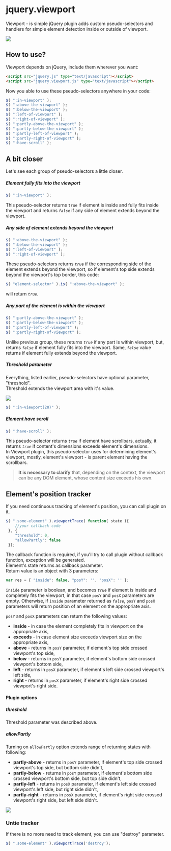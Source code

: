 # jquery.viewport

Viewport - is simple jQuery plugin adds custom pseudo-selectors and handlers for simple element detection inside or outside of viewport.

<img src="http://habrastorage.org/files/021/625/7eb/0216257ebf684f2f8d7ada92cda6c3c3.jpg"/>

## How to use?
Viewport depends on jQuery, include them wherever you want:

```html
<script src="jquery.js" type="text/javascript"></script>
<script src="jquery.viewport.js" type="text/javascript"></script>
```

Now you able to use these pseudo-selectors anywhere in your code:

```javascript
$( ":in-viewport" );
$( ":above-the-viewport" );
$( ":below-the-viewport" );
$( ":left-of-viewport" );
$( ":right-of-viewport" );
$( ":partly-above-the-viewport" );
$( ":partly-below-the-viewport" );
$( ":partly-left-of-viewport" );
$( ":partly-right-of-viewport" );
$( ":have-scroll" );
```

## A bit closer

Let's see each group of pseudo-selectors a little closer.

##### Element fully fits into the viewport

```javascript
$( ":in-viewport" );
```

This pseudo-selector returns <code><is>true</i></code> if element is inside and fully fits inside the viewport and returns <code><i>false</i></code> if any side of element extends beyond the viewport.

##### Any side of element extends beyond the viewport

```javascript
$( ":above-the-viewport" );
$( ":below-the-viewport" );
$( ":left-of-viewport" );
$( ":right-of-viewport" );
```

These pseudo-selectors returns <code><i>true</i></code> if the corresponding side of the element extends beyond the viewport, so if element's top side extends beyond the viewport's top border, this code:
```javascript
$( "element-selector" ).is( ":above-the-viewport" );
```
will return <code><i>true</i></code>.

##### Any part of the element is within the viewport

```javascript
$( ":partly-above-the-viewport" );
$( ":partly-below-the-viewport" );
$( ":partly-left-of-viewport" );
$( ":partly-right-of-viewport" );
```

Unlike previous group, these returns <code><i>true</i></code> if any part is within viewport, but, returns <code><i>false</i></code> if element fully fits into the viewport. Same, <code><i>false</i></code> value returns if element fully extends beyond the viewport.

##### Threshold parameter

Everything, listed earlier, pseudo-selectors have optional parameter, "threshold".<br>
Threshold extends the viewport area with it's value.

<img src="http://habrastorage.org/files/6d3/76b/c65/6d376bc6567f4496a0a79e84c99e7c68.jpg"/>

```javascript
$( ":in-viewport(20)" );
```

##### Element have scroll

```javascript
$( ":have-scroll" );
```

This pseudo-selector returns <code><i>true</i></code> if element have scrollbars, actually, it returns <code><i>true</i></code> if content's dimensions exceeds element's dimensions.<br>
In Viewport plugin, this pseudo-selector uses for determining element's viewport, mostly, element's viewport - is parent element having the scrollbars.
<blockquote><b>It is necessary to clarify</b> that, depending on the context, the viewport can be any DOM element, whose content size exceeds his own.</blockquote>

## Element's position tracker

If you need continuous tracking of element's position, you can call plugin on it.

```javascript
$( ".some-element" ).viewportTrace( function( state ){
    //your callback code
 }, {
    "threshold": 0,
    "allowPartly": false
 });
```

The callback function is required, if you'll try to call plugin without callback function, exception will be generated.<br>
Element's state returns as callback parameter.<br>
Return value is an object with 3 parameters:

```javascript
var res = { "inside": false, "posY": '', "posX": '' };
```

<code>inside</code> parameter is boolean, and becomes <code><i>true</i></code> if element is inside and completely fits the viewport, in that case <code>posY</code> and <code>posX</code> parameters are empty.
Otherwise, if <code>inside</code> parameter returned as <code><i>false</i></code>, <code>posY</code> and <code>posX</code> parameters will return position of an element on the appropriate axis.

<code>posY</code> and <code>posX</code> parameters can return the following values:
<ul>
 <li><b>inside</b> - in case the element completely fits in viewport on the appropriate axis,</li>
 <li><b>exceeds</b> - in case element size exceeds viewport size on the appropriate axis,</li>
 <li><b>above</b> - returns in <code>posY</code> parameter, if element's top side crossed viewport's top side,</li>
 <li><b>below</b> - returns in <code>posY</code> parameter, if element's bottom side crossed viewport's bottom side,</li>
 <li><b>left</b> - returns in <code>posX</code> parameter, if element's left side crossed viewport's left side,</li>
 <li><b>right</b> - returns in <code>posX</code> parameter, if element's right side crossed viewport's right side.</li>
</ul>

#### Plugin options

##### threshold

Threshold parameter was described above.

##### allowPartly    
Turning on <code>allowPartly</code> option extends range of returning states with following:

<ul>
 <li><b>partly-above</b> - returns in <code>posY</code> parameter, if element's top side crossed viewport's top side, but bottom side didn't,</li>
 <li><b>partly-below</b> - returns in <code>posY</code> parameter, if element's bottom side crossed viewport's bottom side, but top side didn't,</li>
 <li><b>partly-left</b> - returns in <code>posX</code> parameter, if element's left side crossed viewport's left side, but right side didn't,</li>
 <li><b>partly-right</b> - returns in <code>posX</code> parameter, if element's right side crossed viewport's right side, but left side didn't.</li>
 </ul>

<img src="http://habrastorage.org/files/d12/398/779/d1239877992d45c98e98e9a30f7bee0b.jpg"/>


### Untie tracker

If there is no more need to track element, you can use "destroy" parameter.

```javascript
$( ".some-element" ).viewportTrace('destroy');
```